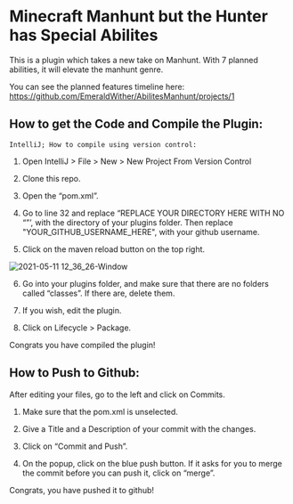 # Minecraft Manhunt but the Hunter has Special Abilites

This is a plugin which takes a new take on Manhunt. With 7 planned abilities, it will elevate the manhunt genre. 

You can see the planned features timeline here: https://github.com/EmeraldWither/AbilitesManhunt/projects/1


How to get the Code and Compile the Plugin: 
----------------------------------------------------------------

    IntelliJ; How to compile using version control: 

1) Open IntelliJ > File > New > New Project From Version Control

2) Clone this repo. 

3) Open the “pom.xml”.

4) Go to line 32 and replace “REPLACE YOUR DIRECTORY HERE WITH NO “”’, with the directory of your plugins folder. Then replace "YOUR_GITHUB_USERNAME_HERE", with your github       username. 

5) Click on the maven reload button on the top right. 

![2021-05-11 12_36_26-Window](https://user-images.githubusercontent.com/68785503/117853252-30c3c500-b256-11eb-990d-9aa93a50026c.png)

6) Go into your plugins folder, and make sure that there are no folders called “classes”. If there are, delete them.

7) If you wish, edit the plugin. 

8) Click on Lifecycle > Package. 

Congrats you have compiled the plugin!


How to Push to Github:
--------------------------------

After editing your files, go to the left and click on Commits.

1) Make sure that the pom.xml is unselected. 

2) Give a Title and a Description of your commit with the changes. 

3) Click on “Commit and Push”.

4) On the popup, click on the blue push button.  If it asks for you to merge the commit before you can push it, click on “merge”. 

Congrats, you have pushed it to github! 
